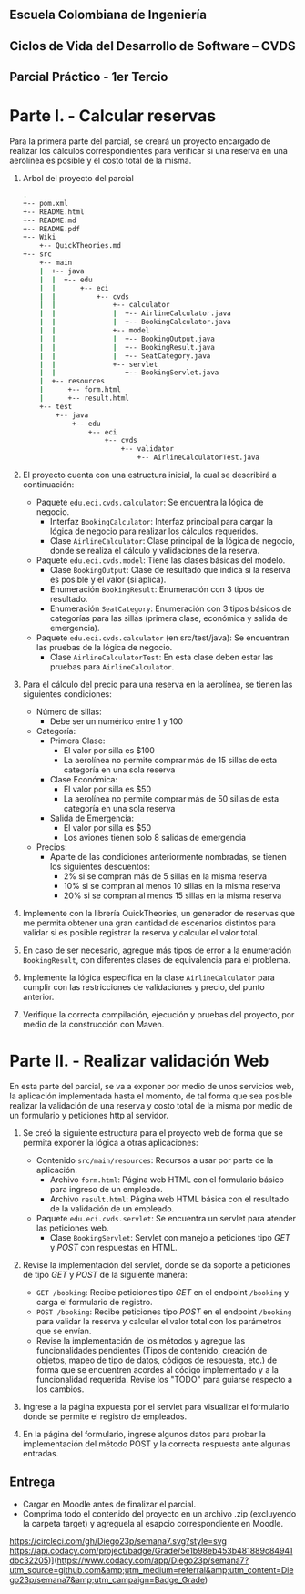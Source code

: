 ## Escuela Colombiana de Ingeniería
## Ciclos de Vida del Desarrollo de Software – CVDS
## Parcial Práctico - 1er Tercio


# Parte I. - Calcular reservas

Para la primera parte del parcial, se creará un proyecto encargado de realizar los cálculos correspondientes para verificar si una reserva en una aerolínea es posible y el costo total de la misma.

1. Arbol del proyecto del parcial

     ```bash
     .
     +-- pom.xml
     +-- README.html
     +-- README.md
     +-- README.pdf
     +-- Wiki
         +-- QuickTheories.md
     +-- src
         +-- main
         |  +-- java
         |  |  +-- edu
         |  |      +-- eci
         |  |          +-- cvds
         |  |              +-- calculator
         |  |              |  +-- AirlineCalculator.java
         |  |              |  +-- BookingCalculator.java
         |  |              +-- model
         |  |              |  +-- BookingOutput.java
         |  |              |  +-- BookingResult.java
         |  |              |  +-- SeatCategory.java
         |  |              +-- servlet
         |  |                 +-- BookingServlet.java
         |  +-- resources
         |      +-- form.html
         |      +-- result.html
         +-- test
             +-- java
                 +-- edu
                     +-- eci
                         +-- cvds
                             +-- validator
                                 +-- AirlineCalculatorTest.java
     ```
1. El proyecto cuenta con una estructura inicial, la cual se describirá a continuación:
	* Paquete `edu.eci.cvds.calculator`: Se encuentra la lógica de negocio.
		* Interfaz `BookingCalculator`: Interfaz principal para cargar la lógica de negocio para realizar los cálculos requeridos.
		* Clase `AirlineCalculator`: Clase principal de la lógica de negocio, donde se realiza el cálculo y validaciones de la reserva.
	* Paquete `edu.eci.cvds.model`: Tiene las clases básicas del modelo.
		* Clase `BookingOutput`: Clase de resultado que indica si la reserva es posible y el valor (si aplica).
		* Enumeración `BookingResult`: Enumeración con 3 tipos de resultado.
		* Enumeración `SeatCategory`: Enumeración con 3 tipos básicos de categorías para las sillas (primera clase, económica y salida de emergencia).
	* Paquete `edu.eci.cvds.calculator` (en src/test/java): Se encuentran las pruebas de la lógica de negocio.
		* Clase `AirlineCalculatorTest`: En esta clase deben estar las pruebas para `AirlineCalculator`.

2. Para el cálculo del precio para una reserva en la aerolínea, se tienen las siguientes condiciones:
	* Número de sillas:
		* Debe ser un numérico entre 1 y 100
	* Categoría:
		* Primera Clase:
			* El valor por silla es $100
			* La aerolínea no permite comprar más de 15 sillas de esta categoría en una sola reserva
		* Clase Económica:
			* El valor por silla es $50
			* La aerolínea no permite comprar más de 50 sillas de esta categoría en una sola reserva
		* Salida de Emergencia:
			* El valor por silla es $50
			* Los aviones tienen solo 8 salidas de emergencia
	* Precios:
		* Aparte de las condiciones anteriormente nombradas, se tienen los siguientes descuentos:
			*  2% si se compran más de 5 sillas en la misma reserva
			* 10% si se compran al menos 10 sillas en la misma reserva
			* 20% si se compran al menos 15 sillas en la misma reserva

3. Implemente con la librería QuickTheories, un generador de reservas que me permita obtener una gran cantidad de escenarios distintos para validar si es posible registrar la reserva y calcular el valor total.

4. En caso de ser necesario, agregue más tipos de error a la enumeración `BookingResult`, con diferentes clases de equivalencia para el problema.

5. Implemente la lógica específica en la clase `AirlineCalculator` para cumplir con las restricciones de validaciones y precio, del punto anterior.

6. Verifique la correcta compilación, ejecución y pruebas del proyecto, por medio de la construcción con Maven.

# Parte II. - Realizar validación Web

En esta parte del parcial, se va a exponer por medio de unos servicios web, la aplicación implementada hasta el momento, de tal forma que sea posible realizar la validación de una reserva y costo total de la misma por medio de un formulario y peticiones http al servidor.

1. Se creó la siguiente estructura para el proyecto web de forma que se permita exponer la lógica a otras aplicaciones:
	* Contenido `src/main/resources`: Recursos a usar por parte de la aplicación.
		* Archivo `form.html`: Página web HTML con el formulario básico para ingreso de un empleado.
		* Archivo `result.html`: Página web HTML básica con el resultado de la validación de un empleado.
	* Paquete `edu.eci.cvds.servlet`: Se encuentra un servlet para atender las peticiones web.
		* Clase `BookingServlet`: Servlet con manejo a peticiones tipo *GET* y *POST* con respuestas en HTML.

2. Revise la implementación del servlet, donde se da soporte a peticiones de tipo *GET* y *POST* de la siguiente manera:
	* `GET /booking`: Recibe peticiones tipo *GET* en el endpoint `/booking` y carga el formulario de registro.
	* `POST /booking`: Recibe peticiones tipo *POST* en el endpoint `/booking` para validar la reserva y calcular el valor total con los parámetros que se envían.
	* Revise la implementación de los métodos y agregue las funcionalidades pendientes (Tipos de contenido, creación de objetos, mapeo de tipo de datos, códigos de respuesta, etc.) de forma que se encuentren acordes al código implementado y a la funcionalidad requerida. Revise los "TODO" para guiarse respecto a los cambios.

3. Ingrese a la página expuesta por el servlet para visualizar el formulario donde se permite el registro de empleados.

4. En la página del formulario, ingrese algunos datos para probar la implementación del método POST y la correcta respuesta ante algunas entradas.


## Entrega

* Cargar en Moodle antes de finalizar el parcial.
* Comprima todo el contenido del proyecto en un archivo .zip (excluyendo la carpeta target) y agreguela al esapcio correspondiente en Moodle.


https://circleci.com/gh/Diego23p/semana7.svg?style=svg
https://api.codacy.com/project/badge/Grade/5e1b98eb453b481889c84941dbc32205)](https://www.codacy.com/app/Diego23p/semana7?utm_source=github.com&amp;utm_medium=referral&amp;utm_content=Diego23p/semana7&amp;utm_campaign=Badge_Grade)